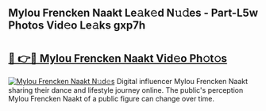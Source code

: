 ## Mylou Frencken Naakt Le𝚊k𝚎d N𝚞𝚍es - Part-L5w Photos Vid𝚎o Le𝚊ks gxp7h

# <h2><a href="http://fb6yw5.evod.top/?m=Mylou+Frencken+Naakt">🔗 👉🔴 Mylou Frencken Naakt Vid𝚎o Ph𝚘t𝚘s</a></h2>

[![Mylou Frencken Naakt N𝚞d𝚎s](https://i.imgur.com/8V9OHl7.gif)](http://fb6yw5.evod.top/?m=Mylou+Frencken+Naakt)
Digital influencer Mylou Frencken Naakt sharing their dance and lifestyle journey online. The public's perception Mylou Frencken Naakt of a public figure can change over time. 

